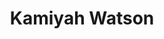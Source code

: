 ---
pid: FS142
title: Kamiyah Watson
location_transcription: 49th and Lancaster
zipcode: '19133'
outside_phl: 
neighborhood: Fairhill,North Philadelphia
age: '7'
age_range: 6-13
instagram: 
image_file_name: FS_142.jpg
proposal_transcription: 
topic: Unknown
topic_summary: '0'
type: Other No Form
keywords_other: 
credit: Kamiyah
image_labels: 
twitter: 
facebook: 
permalink: "/monuments/fs142/"
layout: item-page
---